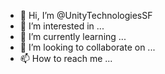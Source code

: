 - 👋 Hi, I’m @UnityTechnologiesSF
- 👀 I’m interested in ...
- 🌱 I’m currently learning ...
- 💞️ I’m looking to collaborate on ...
- 📫 How to reach me ...

<!---
UnityTechnologiesSF/UnityTechnologiesSF is a ✨ special ✨ repository because its `README.md` (this file) appears on your GitHub profile.
You can click the Preview link to take a look at your changes.
--->
